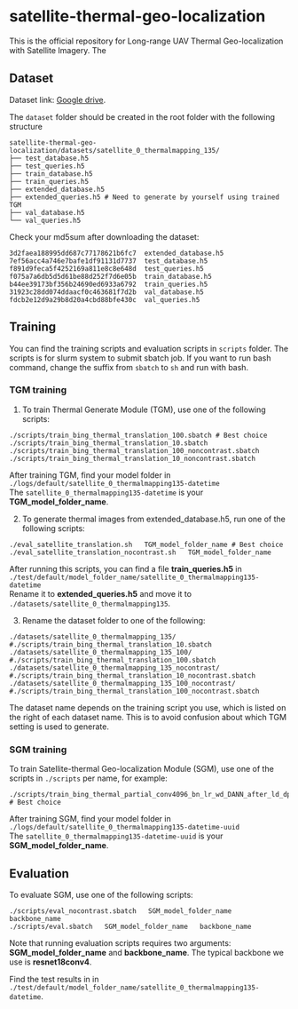 # satellite-thermal-geo-localization

This is the official repository for Long-range UAV Thermal Geo-localization with Satellite Imagery. The 

## Dataset
Dataset link: [Google drive](https://drive.google.com/drive/folders/1sxkN1S3tvRmnP4C01Qqc2c8pWOsulPEG).

The ``dataset`` folder should be created in the root folder with the following structure

```
satellite-thermal-geo-localization/datasets/satellite_0_thermalmapping_135/
├── test_database.h5
├── test_queries.h5
├── train_database.h5
├── train_queries.h5
├── extended_database.h5
├── extended_queries.h5 # Need to generate by yourself using trained TGM
├── val_database.h5
└── val_queries.h5
```

Check your md5sum after downloading the dataset:
```
3d2faea188995dd687c77178621b6fc7  extended_database.h5
7ef56acc4a746e7bafe1df91131d7737  test_database.h5
f891d9feca5f4252169a811e8c8e648d  test_queries.h5
f075a7a6db5d5d61be88d252f7d6e05b  train_database.h5
b44ee39173bf356b24690ed6933a6792  train_queries.h5
31923c28dd074ddaacf0c463681f7d2b  val_database.h5
fdcb2e12d9a29b8d20a4cbd88bfe430c  val_queries.h5
```

## Training
You can find the training scripts and evaluation scripts in ``scripts`` folder. The scripts is for slurm system to submit sbatch job. If you want to run bash command, change the suffix from ``sbatch`` to ``sh`` and run with bash.

### TGM training

1. To train Thermal Generate Module (TGM), use one of the following scripts:
```
./scripts/train_bing_thermal_translation_100.sbatch # Best choice
./scripts/train_bing_thermal_translation_10.sbatch
./scripts/train_bing_thermal_translation_100_noncontrast.sbatch
./scripts/train_bing_thermal_translation_10_noncontrast.sbatch
```

After training TGM, find your model folder in ``./logs/default/satellite_0_thermalmapping135-datetime``  
The ``satellite_0_thermalmapping135-datetime`` is your **TGM_model_folder_name**.

2. To generate thermal images from extended_database.h5, run one of the following scripts:

```
./eval_satellite_translation.sh   TGM_model_folder_name # Best choice
./eval_satellite_translation_nocontrast.sh   TGM_model_folder_name
```

After running this scripts, you can find a file **train_queries.h5** in ``./test/default/model_folder_name/satellite_0_thermalmapping135-datetime``  
Rename it to **extended_queries.h5** and move it to ``./datasets/satellite_0_thermalmapping135``.

3. Rename the dataset folder to one of the following:

```
./datasets/satellite_0_thermalmapping_135/                  #./scripts/train_bing_thermal_translation_10.sbatch
./datasets/satellite_0_thermalmapping_135_100/              #./scripts/train_bing_thermal_translation_100.sbatch
./datasets/satellite_0_thermalmapping_135_nocontrast/       #./scripts/train_bing_thermal_translation_10_nocontrast.sbatch
./datasets/satellite_0_thermalmapping_135_100_nocontrast/    #./scripts/train_bing_thermal_translation_100_nocontrast.sbatch
```

The dataset name depends on the training script you use, which is listed on the right of each dataset name. This is to avoid confusion about which TGM setting is used to generate.

### SGM training

To train Satellite-thermal Geo-localization Module (SGM), use one of the scripts in ``./scripts`` per name, for example:

```
./scripts/train_bing_thermal_partial_conv4096_bn_lr_wd_DANN_after_ld_dp_contrast_extended_100.sbatch # Best choice
```

After training SGM, find your model folder in ``./logs/default/satellite_0_thermalmapping135-datetime-uuid``  
The ``satellite_0_thermalmapping135-datetime-uuid`` is your **SGM_model_folder_name**.

## Evaluation
To evaluate SGM, use one of the following scripts:
```
./scripts/eval_nocontrast.sbatch   SGM_model_folder_name   backbone_name
./scripts/eval.sbatch   SGM_model_folder_name   backbone_name
```
Note that running evaluation scripts requires two arguments: **SGM_model_folder_name** and **backbone_name**. The typical backbone we use is **resnet18conv4**.

Find the test results in in ``./test/default/model_folder_name/satellite_0_thermalmapping135-datetime``.
